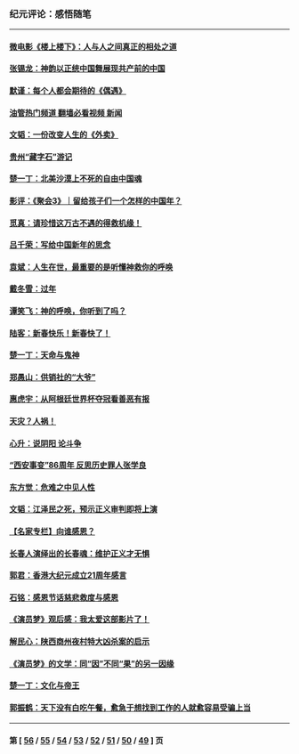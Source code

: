 ### 纪元评论：感悟随笔
---
#### [微电影《楼上楼下》：人与人之间真正的相处之道](../../pages/nsc1035/n13944319.md?03270330) 
#### [张锡龙：神韵以正统中国舞展现共产前的中国](../../pages/nsc1035/n13939727.md?03270330) 
#### [默谨：每个人都会期待的《偶遇》](../../pages/nsc1035/n13939091.md?03270330) 
#### [油管热门频道 翻墙必看视频 新闻](ok?03270330)
#### [文韬：一份改变人生的《外卖》](../../pages/nsc1035/n13931822.md?03270330) 
#### [贵州“藏字石”游记](../../pages/nsc1035/n13923310.md?03270330) 
#### [楚一丁：北美沙漠上不死的自由中国魂](../../pages/nsc1035/n13921879.md?03270330) 
#### [影评：《聚会3》｜留给孩子们一个怎样的中国年？](../../pages/nsc1035/n13919652.md?03270330) 
#### [觅真：请珍惜这万古不遇的得救机缘！](../../pages/nsc1035/n13917157.md?03270330) 
#### [吕千荣：写给中国新年的思念](../../pages/nsc1035/n13915103.md?03270330) 
#### [袁斌：人生在世，最重要的是听懂神救你的呼唤](../../pages/nsc1035/n13914636.md?03270330) 
#### [戴冬雪：过年](../../pages/nsc1035/n13913311.md?03270330) 
#### [谭笑飞：神的呼唤，你听到了吗？](../../pages/nsc1035/n13912603.md?03270330) 
#### [陆客：新春快乐！新春快了！](../../pages/nsc1035/n13911771.md?03270330) 
#### [楚一丁：天命与鬼神](../../pages/nsc1035/n13904371.md?03270330) 
#### [郑愚山：供销社的“大爷”](../../pages/nsc1035/n13904409.md?03270330) 
#### [惠虎宇：从阿根廷世界杯夺冠看善恶有报](../../pages/nsc1035/n13889438.md?03270330) 
#### [天灾？人祸！](../../pages/nsc1035/n13900104.md?03270330) 
#### [心升：说阴阳 论斗争](../../pages/nsc1035/n13885189.md?03270330) 
#### [“西安事变”86周年 反思历史罪人张学良](../../pages/nsc1035/n13882019.md?03270330) 
#### [东方觉：危难之中见人性](../../pages/nsc1035/n13881549.md?03270330) 
#### [文韬：江泽民之死，预示正义审判即将上演](../../pages/nsc1035/n13877698.md?03270330) 
#### [【名家专栏】向谁感恩？](../../pages/nsc1035/n13873797.md?03270330) 
#### [长春人演绎出的长春魂：维护正义才无惧](../../pages/nsc1035/n13871764.md?03270330) 
#### [郭君：香港大纪元成立21周年感言](../../pages/nsc1035/n13871269.md?03270330) 
#### [石铭：感恩节话慈悲救度与感恩](../../pages/nsc1035/n13869863.md?03270330) 
#### [《演员梦》观后感：我太爱这部影片了！](../../pages/nsc1035/n13866783.md?03270330) 
#### [解民心：陕西商州夜村特大凶杀案的启示](../../pages/nsc1035/n13865339.md?03270330) 
#### [《演员梦》的文学：同“因”不同“果”的另一因缘](../../pages/nsc1035/n13863930.md?03270330) 
#### [楚一丁：文化与帝王](../../pages/nsc1035/n13863143.md?03270330) 
#### [郭振鹤：天下没有白吃午餐，愈急于想找到工作的人就愈容易受骗上当](../../pages/nsc1035/n13860772.md?03270330) 

---
#### 第 [ [56](./56.md?03270330) / [55](./55.md?03270330) / [54](./54.md?03270330) / [53](./53.md?03270330) / [52](./52.md?03270330) / [51](./51.md?03270330) / [50](./50.md?03270330) / [49](./49.md?03270330) ] 页
